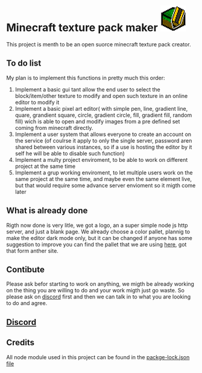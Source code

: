 # Minecraft texture pack maker ![Logo](https://github.com/Leone25/Minecraft-texture-pack-maker/blob/master/minecraft%20texture%20pack%20maker/logo%2068x68.png)

This project is menth to be an open suorce minecraft texture pack creator.

## To do list
My plan is to implement this functions in pretty much this order:
1. Implement a basic gui tant allow the end user to select the block/item/other texture to modify and open such texture in an online editor to modify it
2. Implement a basic pixel art editor( with simple pen, line, gradient line, quare, grandient square, circle, gradient circle, fill, gradient fill, random fill) wich is able to open and modify images from a pre defined set coming from minecraft directly.
3. Implement a user system that allows everyone to create an account on the service (of coulrse it apply to only the single server, password aren shared between various instances, so if a use is hosting the editor by it self he will be able to disable such function)
4. Implement a multy project enviroment, to be able to work on different project at the same time
5. Implement a grup working enviroment, to let multiple users work on the same project at the same time, and maybe even the same element live, but that would require some advance server envioment so it migth come later

## What is already done
Rigth now done is very litle, we got a logo, an a super simple node js http server, and just a blank page.
We already choose a color pallet, plannig to make the editor dark mode only, but it can be changed if anyone has some suggestion to improve you can find the pallet that we are using [here](https://github.com/Leone25/Minecraft-texture-pack-maker/blob/master/minecraft%20texture%20pack%20maker/ds-darksites-11c.jpg), got that form anther site.

## Contibute
Please ask befor starting to work on anything, we migth be already working on the thing you are willing to do and your work migth just go waste. So please ask on [discord](https://discord.gg/34KS6Bc) first and then we can talk in to what you are looking to do and agree.

## [Discord](https://discord.gg/34KS6Bc)

## Credits
All node module used in this project can be found in the [packge-lock.json file](https://github.com/Leone25/Minecraft-texture-pack-maker/blob/master/minecraft%20texture%20pack%20maker/package-lock.json)

